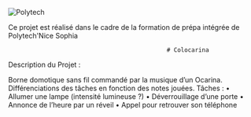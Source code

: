 ![Polytech](https://camo.githubusercontent.com/2fe98f1f93a495607acfac1a6b62cb1d4affdbca/687474703a2f2f7777772e706f6c79746563686e6963652e66722f6a616869612f6a73702f6a616869612f74656d706c617465732f696e632f696d672f706f6c79746563685f6e6963652d736f706869612e706e67)


Ce projet est réalisé dans le cadre de la formation de prépa intégrée de Polytech'Nice Sophia


                                                 # Colocarina

Description du Projet :

Borne domotique sans fil commandé par la musique d’un Ocarina. Différenciations des tâches en fonction des notes jouées.
Tâches : 
    •	Allumer une lampe (intensité lumineuse ?)
    •	Déverrouillage d’une porte
    •	Annonce de l’heure par un réveil
    •	Appel pour retrouver son téléphone

